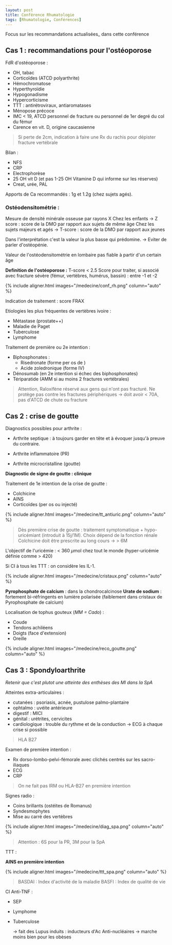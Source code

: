 ```yaml
---
layout: post
title: Conférence Rhumatologie
tags: [Rhumatologie, Conférences]
---
```


Focus sur les recommandations actualisées_ dans cette conférence

## Cas 1 : recommandations pour l'ostéoporose

FdR d'ostéoporose : 

- OH, tabac
- Corticoïdes (ATCD polyarthrite)
- Hémochromatose 
- Hyperthyroïdie 
- Hypogonadisme
- Hypercorticisme
- TTT : antirétroviraux, antiaromatases
- Ménopose précoce
- IMC < 19, ATCD personnel de fracture ou personnel de 1er degré du col du fémur
- Carence en vit. D, origine caucasienne



> Si perte de 2cm, indication à faire une Rx du rachis pour dépister fracture vertébrale



Bilan :

-  NFS
- CRP
- Electrophorèse
- 25 OH vit D (et pas 1-25 OH Vitamine D qui informe sur les réserves)
- Creat, urée, PAL



Apports de Ca recommandés : 1g et 1.2g (chez sujets agés).



### Ostéodensitométrie : 

Mesure de densité minérale osseuse par rayons X 
Chez les enfants -> Z score : score de la DMO par rapport aux sujets de même âge
Chez les sujets majeurs et agés -> T-score : score de la DMO par rapport aux jeunes 

Dans l'interprétation c'est la valeur la plus basse qui prédomine.
-> Eviter de parler d'ostéopénie.

Valeur de l'ostéodensitométrie en lombaire pas fiable à partir d'un certain âge

**Definition de l'ostéoporose :** T-score < 2.5
Score pour traiter, si associé avec fracture sévère (fémur, vertèbres, humérus, bassin) : entre -1 et -2

{% include aligner.html images="/medecine/conf_rh.png" column="auto" %}

Indication de traitement : score FRAX



Etiologies les plus fréquentes de vertèbres ivoire : 

- Métastase (prostate++)
- Maladie de Paget
- Tuberculose
- Lymphome



Traitement de première ou 2e intention :

- Biphosphonates :
  - Risedronate (forme per os de )
  - Acide zoledronique (forme IV)
- Dénosumab (en 2e intention si échec des biphosphonates)
- Tériparatide (AMM si au moins 2 fractures vertébrales)



> Attention, Raloxifène réservé aux gens qui n'ont pas fracturé. Ne protège pas contre les fractures périphériques
> -> doit avoir < 70A, pas d'ATCD de chute ou fracture



## Cas 2 : crise de goutte

Diagnostics possibles pour arthrite :

- Arthrite septique : à toujours garder en tête et à évoquer jusqu'à preuve du contraire.

- Arthrite inflammatoire (PR)

- Arthrite microcristalline (goutte)

  

**Diagnostic de signe de goutte : clinique**

Traitement de 1e intention de la crise de goutte :

- Colchicine
- AINS
- Corticoïdes (per os ou injecté)

{% include aligner.html images="/medecine/tt_antiuric.png" column="auto" %}

> Dès première crise de goutte : traitement symptomatique + hypo-uricémiant (introduit à 15j/1M). Choix dépend de la fonction rénale
> Colchicine doit être prescrite au long cours -> > 6M

L'objectif de l'uricémie : < 360 $\mu$mol chez tout le monde (hyper-uricémie définie comme > 420)

Si CI à tous les TTT : on considère les IL-1.

{% include aligner.html images="/medecine/cristaux.png" column="auto" %}

**Pyrophosphate de calcium** : dans la chondrocalcinose
**Urate de sodium** : fortement bi-réfringents en lumière polarisée (faiblement dans cristaux de Pyrophosphate de calcium)

Localisation de tophus gouteux (_MM = Cado_) :

- Coude
- Tendons achiléens
- Doigts (face d'extension)
- Oreille

{% include aligner.html images="/medecine/reco_goutte.png" column="auto" %}




## Cas 3 : Spondyloarthrite

_Retenir que c'est plutot une atteinte des enthèses des MI dans la SpA_

Atteintes extra-articulaires :

- cutanées : psoriasis, acnée, pustulose palmo-plantaire
- ophtalmo : uvéite antérieure
- digestif : MICI
- génital : urétrites, cervicites
- cardiologique : trouble du rythme et de la conduction -> ECG à chaque crise si possible

> HLA B27



Examen de première intention :

- Rx dorso-lombo-pelvi-fémorale avec clichés centrés sur les sacro-iliaques
- ECG
- CRP

> On ne fait pas IRM ou HLA-B27 en première intention



Signes radio :

- Coins brillants (ostéites de Romanus)
- Syndesmophytes
- Mise au carré des vertèbres

{% include aligner.html images="/medecine/diag_spa.png" column="auto" %}

> Attention : 6S pour la PR, 3M pour la SpA



TTT :

**AINS en première intention**

{% include aligner.html images="/medecine/ttt_spa.png" column="auto" %}

> BASDAI : Index d'activité de la maladie
> BASFI : Index de qualité de vie



CI Anti-TNF : 

- SEP

- Lymphome

- Tuberculose

  -> fait des Lupus induits : inducteurs d'Ac Anti-nucléaires
  -> marche moins bien pour les obèses

